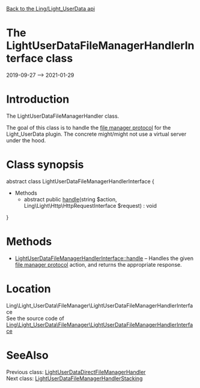 [Back to the Ling/Light_UserData api](https://github.com/lingtalfi/Light_UserData/blob/master/doc/api/Ling/Light_UserData.md)



The LightUserDataFileManagerHandlerInterface class
================
2019-09-27 --> 2021-01-29






Introduction
============

The LightUserDataFileManagerHandler class.

The goal of this class is to handle the [file manager protocol](https://github.com/lingtalfi/TheBar/blob/master/discussions/file-manager-protocol.md) for the Light_UserData plugin.
The concrete might/might not use a virtual server under the hood.



Class synopsis
==============


abstract class <span class="pl-k">LightUserDataFileManagerHandlerInterface</span>  {

- Methods
    - abstract public [handle](https://github.com/lingtalfi/Light_UserData/blob/master/doc/api/Ling/Light_UserData/FileManager/LightUserDataFileManagerHandlerInterface/handle.md)(string $action, Ling\Light\Http\HttpRequestInterface $request) : void

}






Methods
==============

- [LightUserDataFileManagerHandlerInterface::handle](https://github.com/lingtalfi/Light_UserData/blob/master/doc/api/Ling/Light_UserData/FileManager/LightUserDataFileManagerHandlerInterface/handle.md) &ndash; Handles the given [file manager protocol](https://github.com/lingtalfi/TheBar/blob/master/discussions/file-manager-protocol.md) action, and returns the appropriate response.





Location
=============
Ling\Light_UserData\FileManager\LightUserDataFileManagerHandlerInterface<br>
See the source code of [Ling\Light_UserData\FileManager\LightUserDataFileManagerHandlerInterface](https://github.com/lingtalfi/Light_UserData/blob/master/FileManager/LightUserDataFileManagerHandlerInterface.php)



SeeAlso
==============
Previous class: [LightUserDataDirectFileManagerHandler](https://github.com/lingtalfi/Light_UserData/blob/master/doc/api/Ling/Light_UserData/FileManager/LightUserDataDirectFileManagerHandler.md)<br>Next class: [LightUserDataFileManagerHandlerStacking](https://github.com/lingtalfi/Light_UserData/blob/master/doc/api/Ling/Light_UserData/FileManager/LightUserDataFileManagerHandlerStacking.md)<br>
